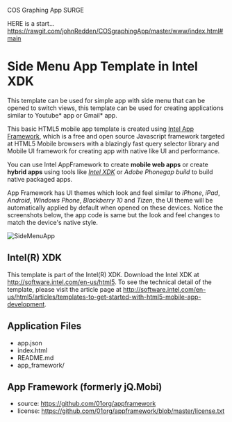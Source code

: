 COS Graphing App SURGE

HERE is a start... 
https://rawgit.com/johnRedden/COSgraphingApp/master/www/index.html#main




Side Menu App Template in Intel XDK
==================
This template can be used for simple app with side menu that can be opened to switch views, this template can be used for creating applications similar to Youtube* app or Gmail* app.

This basic HTML5 mobile app template is created using [Intel App Framework](https://github.com/01org/appframework), which is a free and open source Javascript framework targeted at HTML5 Mobile browsers with a blazingly fast query selector library and Mobile UI framework for creating app with native like UI and performance.

You can use Intel AppFramework to create __mobile web apps__ or create __hybrid apps__ using tools like [_Intel XDK_](http://xdk-software.intel.com/) or _Adobe Phonegap build_ to build native packaged apps.

App Framework has UI themes which look and feel similar to _iPhone_, _iPad_, _Android_, _Windows Phone_, _Blackberry 10_ and _Tizen_, the UI theme will be automatically applied by default when opened on these devices. Notice the screenshots below, the app code is same but the look and feel changes to match the device's native style.

![SideMenuApp](https://raw.github.com/gomobile/template-side-menu/master/screenshot.png)

Intel(R) XDK
-------------------------------------------
This template is part of the Intel(R) XDK. 
Download the Intel XDK at http://software.intel.com/en-us/html5.
To see the technical detail of the template, please visit the article page 
at http://software.intel.com/en-us/html5/articles/templates-to-get-started-with-html5-mobile-app-development. 

Application Files
-----------------
* app.json
* index.html
* README.md
* app_framework/


App Framework (formerly jQ.Mobi)
-----------------------------------------------------------------------------
* source:  https://github.com/01org/appframework
* license: https://github.com/01org/appframework/blob/master/license.txt

